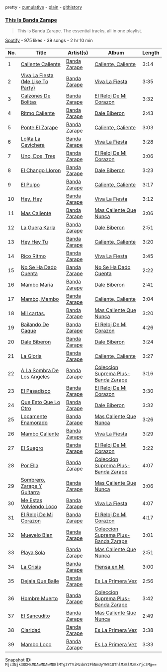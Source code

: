 pretty - [cumulative](/playlists/cumulative/37i9dQZF1DZ06evO2ejNXe.md) - [plain](/playlists/plain/37i9dQZF1DZ06evO2ejNXe) - [githistory](https://github.githistory.xyz/mackorone/spotify-playlist-archive/blob/main/playlists/plain/37i9dQZF1DZ06evO2ejNXe)

### [This Is Banda Zarape](https://open.spotify.com/playlist/37i9dQZF1DZ06evO2ejNXe)

> This is Banda Zarape\. The essential tracks, all in one playlist.

[Spotify](https://open.spotify.com/user/spotify) - 975 likes - 39 songs - 2 hr 10 min

| No. | Title | Artist(s) | Album | Length |
|---|---|---|---|---|
| 1 | [Caliente Caliente](https://open.spotify.com/track/3wERA0j49lmCJkguFtHWUJ) | [Banda Zarape](https://open.spotify.com/artist/3PjBnAFgtvoFwYuQvR2dAl) | [Caliente, Caliente](https://open.spotify.com/album/6tTgXH5EBY6FFV37ATLoUR) | 3:14 |
| 2 | [Viva La Fiesta \(Me Like To Party\)](https://open.spotify.com/track/2taVzkrj093yCYb9DecjBN) | [Banda Zarape](https://open.spotify.com/artist/3PjBnAFgtvoFwYuQvR2dAl) | [Viva La Fiesta](https://open.spotify.com/album/38Zjb3vri4oIybCMkGrEZ3) | 3:35 |
| 3 | [Calzones De Bolitas](https://open.spotify.com/track/0FpwNEP4wq4iFN3W2M5HaH) | [Banda Zarape](https://open.spotify.com/artist/3PjBnAFgtvoFwYuQvR2dAl) | [El Reloj De Mi Corazon](https://open.spotify.com/album/13BpoCwBmr3a3KrK7rV47w) | 3:32 |
| 4 | [Ritmo Caliente](https://open.spotify.com/track/0JMPuoi9vvGyWrPm9f8j3V) | [Banda Zarape](https://open.spotify.com/artist/3PjBnAFgtvoFwYuQvR2dAl) | [Dale Biberon](https://open.spotify.com/album/4p4HDahX3yQTShFZLQWYyA) | 2:43 |
| 5 | [Ponte El Zarape](https://open.spotify.com/track/4gZTC4RXeQMYPINO9geFta) | [Banda Zarape](https://open.spotify.com/artist/3PjBnAFgtvoFwYuQvR2dAl) | [Caliente, Caliente](https://open.spotify.com/album/6tTgXH5EBY6FFV37ATLoUR) | 3:03 |
| 6 | [Lolita La Cevichera](https://open.spotify.com/track/2I16xsBvYgqVAaL4pd4Z8B) | [Banda Zarape](https://open.spotify.com/artist/3PjBnAFgtvoFwYuQvR2dAl) | [Viva La Fiesta](https://open.spotify.com/album/38Zjb3vri4oIybCMkGrEZ3) | 3:28 |
| 7 | [Uno, Dos, Tres](https://open.spotify.com/track/1ssU56tFNBKznd8GYQ9UUT) | [Banda Zarape](https://open.spotify.com/artist/3PjBnAFgtvoFwYuQvR2dAl) | [El Reloj De Mi Corazon](https://open.spotify.com/album/13BpoCwBmr3a3KrK7rV47w) | 3:06 |
| 8 | [El Chango Lloron](https://open.spotify.com/track/3wBuwyiOOn3SDWJASq4bHR) | [Banda Zarape](https://open.spotify.com/artist/3PjBnAFgtvoFwYuQvR2dAl) | [Dale Biberon](https://open.spotify.com/album/4p4HDahX3yQTShFZLQWYyA) | 3:23 |
| 9 | [El Pulpo](https://open.spotify.com/track/15xfPAgrDU5YAJL6wPzpAN) | [Banda Zarape](https://open.spotify.com/artist/3PjBnAFgtvoFwYuQvR2dAl) | [Caliente, Caliente](https://open.spotify.com/album/6tTgXH5EBY6FFV37ATLoUR) | 3:17 |
| 10 | [Hey, Hey](https://open.spotify.com/track/6jaJ4Rc02uvDro3nel8FHm) | [Banda Zarape](https://open.spotify.com/artist/3PjBnAFgtvoFwYuQvR2dAl) | [Viva La Fiesta](https://open.spotify.com/album/38Zjb3vri4oIybCMkGrEZ3) | 3:12 |
| 11 | [Mas Caliente](https://open.spotify.com/track/1alUoNNyA38hr8yWI8Qow2) | [Banda Zarape](https://open.spotify.com/artist/3PjBnAFgtvoFwYuQvR2dAl) | [Mas Caliente Que Nunca](https://open.spotify.com/album/4YY08aSRh8vqYCZDJheZdO) | 3:06 |
| 12 | [La Guera Karla](https://open.spotify.com/track/1AnMUfHLFWbM26lZWH793A) | [Banda Zarape](https://open.spotify.com/artist/3PjBnAFgtvoFwYuQvR2dAl) | [Dale Biberon](https://open.spotify.com/album/4p4HDahX3yQTShFZLQWYyA) | 2:51 |
| 13 | [Hey Hey Tu](https://open.spotify.com/track/1BgH0sooCdisYKC9om3MGD) | [Banda Zarape](https://open.spotify.com/artist/3PjBnAFgtvoFwYuQvR2dAl) | [Caliente, Caliente](https://open.spotify.com/album/6tTgXH5EBY6FFV37ATLoUR) | 3:20 |
| 14 | [Rico Ritmo](https://open.spotify.com/track/1jHMIjqGdJrWH3FrpevfUR) | [Banda Zarape](https://open.spotify.com/artist/3PjBnAFgtvoFwYuQvR2dAl) | [Viva La Fiesta](https://open.spotify.com/album/38Zjb3vri4oIybCMkGrEZ3) | 3:45 |
| 15 | [No Se Ha Dado Cuenta](https://open.spotify.com/track/0kYQ3U7fpG84IbMkUhegHM) | [Banda Zarape](https://open.spotify.com/artist/3PjBnAFgtvoFwYuQvR2dAl) | [No Se Ha Dado Cuenta](https://open.spotify.com/album/2mFDVZnKDOqSTSDQZW1k4r) | 2:22 |
| 16 | [Mambo Maria](https://open.spotify.com/track/7AmDiZzbTC8bmRIiZ5BATc) | [Banda Zarape](https://open.spotify.com/artist/3PjBnAFgtvoFwYuQvR2dAl) | [Dale Biberon](https://open.spotify.com/album/4p4HDahX3yQTShFZLQWYyA) | 2:41 |
| 17 | [Mambo, Mambo](https://open.spotify.com/track/1lfsFtXEM1TSYTja0WCo7C) | [Banda Zarape](https://open.spotify.com/artist/3PjBnAFgtvoFwYuQvR2dAl) | [Caliente, Caliente](https://open.spotify.com/album/6tTgXH5EBY6FFV37ATLoUR) | 3:04 |
| 18 | [Mil cartas.](https://open.spotify.com/track/3DCS7PRExYp8s1xPD2GdwD) | [Banda Zarape](https://open.spotify.com/artist/3PjBnAFgtvoFwYuQvR2dAl) | [Mas Caliente Que Nunca](https://open.spotify.com/album/4YY08aSRh8vqYCZDJheZdO) | 3:20 |
| 19 | [Bailando De Caque](https://open.spotify.com/track/4QXzC6m5BLszBmaj8V5ONd) | [Banda Zarape](https://open.spotify.com/artist/3PjBnAFgtvoFwYuQvR2dAl) | [El Reloj De Mi Corazon](https://open.spotify.com/album/13BpoCwBmr3a3KrK7rV47w) | 4:26 |
| 20 | [Dale Biberon](https://open.spotify.com/track/4Ld6hcn4xMtetpzPEMD3Jt) | [Banda Zarape](https://open.spotify.com/artist/3PjBnAFgtvoFwYuQvR2dAl) | [Dale Biberon](https://open.spotify.com/album/4p4HDahX3yQTShFZLQWYyA) | 3:24 |
| 21 | [La Gloria](https://open.spotify.com/track/1kYPGM806I2hx95bQw11GF) | [Banda Zarape](https://open.spotify.com/artist/3PjBnAFgtvoFwYuQvR2dAl) | [Caliente, Caliente](https://open.spotify.com/album/6tTgXH5EBY6FFV37ATLoUR) | 3:27 |
| 22 | [A La Sombra De Los Angeles](https://open.spotify.com/track/1kYXUudZoRTZyO6Rf8F7g7) | [Banda Zarape](https://open.spotify.com/artist/3PjBnAFgtvoFwYuQvR2dAl) | [Coleccion Suprema Plus\- Banda Zarape](https://open.spotify.com/album/5lY9e4LJ7mOkcc62ipqIal) | 3:16 |
| 23 | [El Pasadisco](https://open.spotify.com/track/5JkoYyOB55thgJcQicOTsm) | [Banda Zarape](https://open.spotify.com/artist/3PjBnAFgtvoFwYuQvR2dAl) | [El Reloj De Mi Corazon](https://open.spotify.com/album/13BpoCwBmr3a3KrK7rV47w) | 3:30 |
| 24 | [Que Esto Que Lo Otro](https://open.spotify.com/track/5NwNMxpq58Sg2aKCCHJy0o) | [Banda Zarape](https://open.spotify.com/artist/3PjBnAFgtvoFwYuQvR2dAl) | [Dale Biberon](https://open.spotify.com/album/4p4HDahX3yQTShFZLQWYyA) | 3:32 |
| 25 | [Locamente Enamorado](https://open.spotify.com/track/2v9gcw6iubxpwv1lWw2r3O) | [Banda Zarape](https://open.spotify.com/artist/3PjBnAFgtvoFwYuQvR2dAl) | [Mas Caliente Que Nunca](https://open.spotify.com/album/4YY08aSRh8vqYCZDJheZdO) | 3:26 |
| 26 | [Mambo Caliente](https://open.spotify.com/track/2yM2qO9OLVpQWH0Zk67tzm) | [Banda Zarape](https://open.spotify.com/artist/3PjBnAFgtvoFwYuQvR2dAl) | [Viva La Fiesta](https://open.spotify.com/album/38Zjb3vri4oIybCMkGrEZ3) | 3:29 |
| 27 | [El Suegro](https://open.spotify.com/track/264N2LbwqrFlDrNxwB2o84) | [Banda Zarape](https://open.spotify.com/artist/3PjBnAFgtvoFwYuQvR2dAl) | [El Reloj De Mi Corazon](https://open.spotify.com/album/13BpoCwBmr3a3KrK7rV47w) | 3:22 |
| 28 | [Por Ella](https://open.spotify.com/track/3yoRAxitLXuzk0zisgllrM) | [Banda Zarape](https://open.spotify.com/artist/3PjBnAFgtvoFwYuQvR2dAl) | [Coleccion Suprema Plus\- Banda Zarape](https://open.spotify.com/album/5lY9e4LJ7mOkcc62ipqIal) | 4:07 |
| 29 | [Sombrero, Zarape Y Guitarra](https://open.spotify.com/track/0edkBaaZC5FYtLiPP0Oh4X) | [Banda Zarape](https://open.spotify.com/artist/3PjBnAFgtvoFwYuQvR2dAl) | [Mas Caliente Que Nunca](https://open.spotify.com/album/4YY08aSRh8vqYCZDJheZdO) | 3:06 |
| 30 | [Me Estas Volviendo Loco](https://open.spotify.com/track/3D0dwXxPkJ19PNlMyqfyNS) | [Banda Zarape](https://open.spotify.com/artist/3PjBnAFgtvoFwYuQvR2dAl) | [Viva La Fiesta](https://open.spotify.com/album/38Zjb3vri4oIybCMkGrEZ3) | 4:07 |
| 31 | [El Reloj De Mi Corazon](https://open.spotify.com/track/32a7j5CRWr8Yno9aHhU1qn) | [Banda Zarape](https://open.spotify.com/artist/3PjBnAFgtvoFwYuQvR2dAl) | [El Reloj De Mi Corazon](https://open.spotify.com/album/13BpoCwBmr3a3KrK7rV47w) | 4:17 |
| 32 | [Muevelo Bien](https://open.spotify.com/track/2pI4bZrrzlTWT8Xze5IDWD) | [Banda Zarape](https://open.spotify.com/artist/3PjBnAFgtvoFwYuQvR2dAl) | [Coleccion Suprema Plus\- Banda Zarape](https://open.spotify.com/album/5lY9e4LJ7mOkcc62ipqIal) | 3:01 |
| 33 | [Playa Sola](https://open.spotify.com/track/1W5WhsRv84GU35tyGx1vUL) | [Banda Zarape](https://open.spotify.com/artist/3PjBnAFgtvoFwYuQvR2dAl) | [Mas Caliente Que Nunca](https://open.spotify.com/album/4YY08aSRh8vqYCZDJheZdO) | 2:51 |
| 34 | [La Crisis](https://open.spotify.com/track/6AAknfeUdGdqOVUEXtjOP7) | [Banda Zarape](https://open.spotify.com/artist/3PjBnAFgtvoFwYuQvR2dAl) | [Piensa en Mi](https://open.spotify.com/album/2ym1cAO9ECsUaqAHUkxGB4) | 3:00 |
| 35 | [Dejala Que Baile](https://open.spotify.com/track/2Le3iMPtKKmdQmbohKBwXN) | [Banda Zarape](https://open.spotify.com/artist/3PjBnAFgtvoFwYuQvR2dAl) | [Es La Primera Vez](https://open.spotify.com/album/1oDrAVB7a7vPeNTGiJlFHI) | 2:56 |
| 36 | [Hombre Muerto](https://open.spotify.com/track/742APDKD9jvXTZ4otjooQG) | [Banda Zarape](https://open.spotify.com/artist/3PjBnAFgtvoFwYuQvR2dAl) | [Coleccion Suprema Plus\- Banda Zarape](https://open.spotify.com/album/5lY9e4LJ7mOkcc62ipqIal) | 3:42 |
| 37 | [El Sancudito](https://open.spotify.com/track/1NnuZu2Oir0jiC0oPPbqLu) | [Banda Zarape](https://open.spotify.com/artist/3PjBnAFgtvoFwYuQvR2dAl) | [Mas Caliente Que Nunca](https://open.spotify.com/album/4YY08aSRh8vqYCZDJheZdO) | 2:49 |
| 38 | [Claridad](https://open.spotify.com/track/7CbrBSvy75RKDVHuCmc9M6) | [Banda Zarape](https://open.spotify.com/artist/3PjBnAFgtvoFwYuQvR2dAl) | [Es La Primera Vez](https://open.spotify.com/album/1oDrAVB7a7vPeNTGiJlFHI) | 3:38 |
| 39 | [Mambo Loco](https://open.spotify.com/track/2NltL5XwtIbMz9OL5acWcY) | [Banda Zarape](https://open.spotify.com/artist/3PjBnAFgtvoFwYuQvR2dAl) | [Es La Primera Vez](https://open.spotify.com/album/1oDrAVB7a7vPeNTGiJlFHI) | 3:33 |

Snapshot ID: `Mjc3Njk3ODMsMDAwMDAwMDBlMTg3YTViMzdmY2FhNmUyYWE1OThlMzBlMzExYjc3Mg==`
